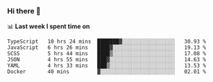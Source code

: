 ### Hi there 👋

<!--
**DBvc/DBvc** is a ✨ _special_ ✨ repository because its `README.md` (this file) appears on your GitHub profile.

Here are some ideas to get you started:

- 🔭 I’m currently working on ...
- 🌱 I’m currently learning ...
- 👯 I’m looking to collaborate on ...
- 🤔 I’m looking for help with ...
- 💬 Ask me about ...
- 📫 How to reach me: ...
- 😄 Pronouns: ...
- ⚡ Fun fact: ...
-->

📊 **Last week I spent time on**
<!--START_SECTION:waka-->

```text
TypeScript   10 hrs 24 mins  ███████▓░░░░░░░░░░░░░░░░░   30.93 %
JavaScript   6 hrs 26 mins   ████▓░░░░░░░░░░░░░░░░░░░░   19.13 %
SCSS         5 hrs 44 mins   ████▒░░░░░░░░░░░░░░░░░░░░   17.08 %
JSON         4 hrs 55 mins   ███▓░░░░░░░░░░░░░░░░░░░░░   14.63 %
YAML         4 hrs 33 mins   ███▒░░░░░░░░░░░░░░░░░░░░░   13.53 %
Docker       40 mins         ▓░░░░░░░░░░░░░░░░░░░░░░░░   02.01 %
```

<!--END_SECTION:waka-->
